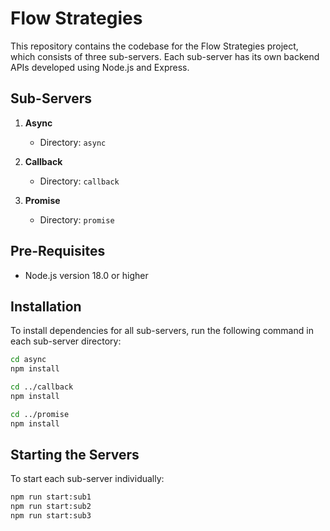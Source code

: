 # Flow Strategies

This repository contains the codebase for the Flow Strategies project, which consists of three sub-servers. Each sub-server has its own backend APIs developed using Node.js and Express.

## Sub-Servers

1. **Async**

   - Directory: `async`

2. **Callback**

   - Directory: `callback`

3. **Promise**
   - Directory: `promise`

## Pre-Requisites

- Node.js version 18.0 or higher

## Installation

To install dependencies for all sub-servers, run the following command in each sub-server directory:

```sh
cd async
npm install

cd ../callback
npm install

cd ../promise
npm install
```

## Starting the Servers

To start each sub-server individually:

```sh
npm run start:sub1
npm run start:sub2
npm run start:sub3
```
